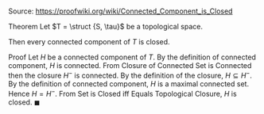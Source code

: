 # 

Source: https://proofwiki.org/wiki/Connected_Component_is_Closed

Theorem
Let $T = \struct {S, \tau}$ be a topological space.

Then every connected component of $T$ is closed.


Proof
Let $H$ be a connected component of $T$.
By the definition of connected component, $H$ is connected.
From Closure of Connected Set is Connected then the closure $H^-$ is connected.
By the definition of the closure, $H \subseteq H^-$.
By the definition of connected component, $H$ is a maximal connected set.
Hence $H = H^-$.
From Set is Closed iff Equals Topological Closure, $H$ is closed.
$\blacksquare$





